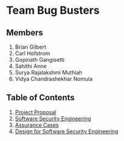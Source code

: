 # Team Bug Busters
## Members
1. Brian Gilbert
2. Carl Hofstrom
3. Gopinath Gangisetti
4. Sahithi Anne
5. Surya Rajalakshmi Muthiah
6. Vidya Chandrashekhar Nomula

## Table of Contents
1. [Project Proposal](./ProjectProposal.md)
2. [Software Security Engineering](<./Requirements for SSE.md>)
3. [Assurance Cases](./AssuranceCases-SoftwareSecurityEngineering.md)
4. [Design for Software Security Engineering](./Design_SSE.md)